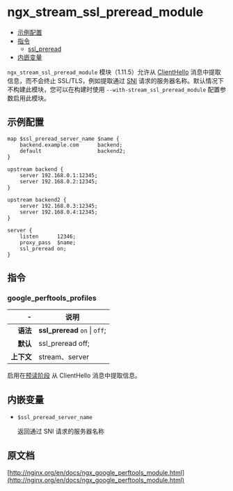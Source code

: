 # ngx_stream_ssl_preread_module

- [示例配置](#example_configuration)
- [指令](#directives)
    - [ssl_preread](#ssl_preread)
- [内嵌变量](#embedded_variables)

`ngx_stream_ssl_preread_module` 模块（1.11.5）允许从 [ClientHello](ClientHello) 消息中提取信息，而不会终止 SSL/TLS，例如提取通过 [SNI](https://tools.ietf.org/html/rfc6066#section-3) 请求的服务器名称。默认情况下不构建此模块，您可以在构建时使用 `--with-stream_ssl_preread_module` 配置参数启用此模块。

<a id="example_configuration"></a>

## 示例配置

```nginx
map $ssl_preread_server_name $name {
    backend.example.com      backend;
    default                  backend2;
}

upstream backend {
    server 192.168.0.1:12345;
    server 192.168.0.2:12345;
}

upstream backend2 {
    server 192.168.0.3:12345;
    server 192.168.0.4:12345;
}

server {
    listen      12346;
    proxy_pass  $name;
    ssl_preread on;
}
```

<a id="directives"></a>

## 指令

### google_perftools_profiles

|\-|说明|
|------:|------|
|**语法**|**ssl_preread** `on` \| `off`;|
|**默认**|ssl_preread off;|
|**上下文**|stream、server|

启用在[预读阶段](stream_processing.md#preread_phase) 从 ClientHello 消息中提取信息。

<a id="embedded_variables"></a>

## 内嵌变量

- `$ssl_preread_server_name`
    
    返回通过 SNI 请求的服务器名称

## 原文档
[http://nginx.org/en/docs/ngx_google_perftools_module.html](http://nginx.org/en/docs/ngx_google_perftools_module.html)